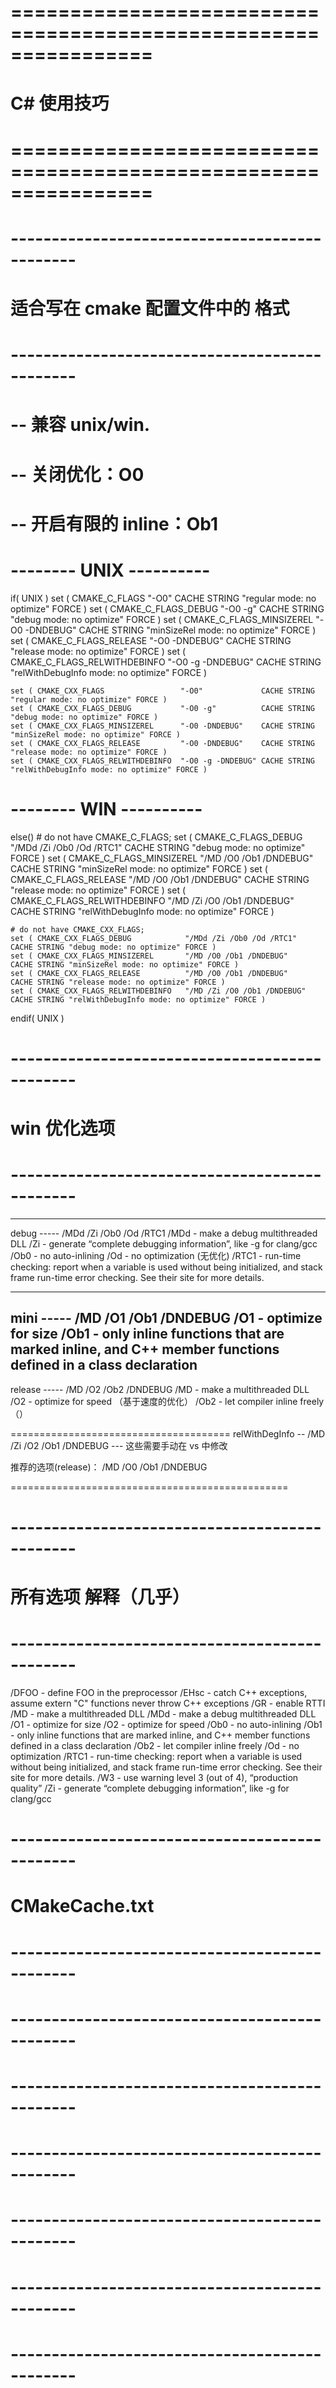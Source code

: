 # ================================================================ #
#                         C# 使用技巧
# ================================================================ #



# ---------------------------------------------- #
#      适合写在 cmake 配置文件中的 格式
# ---------------------------------------------- #
# -- 兼容 unix/win. 
# -- 关闭优化：O0
# -- 开启有限的 inline：Ob1

# -------- UNIX ----------
if( UNIX )
    set ( CMAKE_C_FLAGS                  "-O0"              CACHE STRING "regular mode: no optimize" FORCE )
    set ( CMAKE_C_FLAGS_DEBUG            "-O0 -g"           CACHE STRING "debug mode: no optimize" FORCE )
    set ( CMAKE_C_FLAGS_MINSIZEREL       "-O0 -DNDEBUG"     CACHE STRING "minSizeRel mode: no optimize" FORCE )
    set ( CMAKE_C_FLAGS_RELEASE          "-O0 -DNDEBUG"     CACHE STRING "release mode: no optimize" FORCE )
    set ( CMAKE_C_FLAGS_RELWITHDEBINFO   "-O0 -g -DNDEBUG"  CACHE STRING "relWithDebugInfo mode: no optimize" FORCE )

    set ( CMAKE_CXX_FLAGS                 "-O0"             CACHE STRING "regular mode: no optimize" FORCE )
    set ( CMAKE_CXX_FLAGS_DEBUG           "-O0 -g"          CACHE STRING "debug mode: no optimize" FORCE )
    set ( CMAKE_CXX_FLAGS_MINSIZEREL      "-O0 -DNDEBUG"    CACHE STRING "minSizeRel mode: no optimize" FORCE )
    set ( CMAKE_CXX_FLAGS_RELEASE         "-O0 -DNDEBUG"    CACHE STRING "release mode: no optimize" FORCE )
    set ( CMAKE_CXX_FLAGS_RELWITHDEBINFO  "-O0 -g -DNDEBUG" CACHE STRING "relWithDebugInfo mode: no optimize" FORCE )

# -------- WIN ----------
else()
    # do not have CMAKE_C_FLAGS;
    set ( CMAKE_C_FLAGS_DEBUG            "/MDd /Zi /Ob0 /Od /RTC1"   CACHE STRING "debug mode: no optimize" FORCE )
    set ( CMAKE_C_FLAGS_MINSIZEREL       "/MD /O0 /Ob1 /DNDEBUG"     CACHE STRING "minSizeRel mode: no optimize" FORCE )
    set ( CMAKE_C_FLAGS_RELEASE          "/MD /O0 /Ob1 /DNDEBUG"     CACHE STRING "release mode: no optimize" FORCE )
    set ( CMAKE_C_FLAGS_RELWITHDEBINFO   "/MD /Zi /O0 /Ob1 /DNDEBUG" CACHE STRING "relWithDebugInfo mode: no optimize" FORCE )

    # do not have CMAKE_CXX_FLAGS;
    set ( CMAKE_CXX_FLAGS_DEBUG            "/MDd /Zi /Ob0 /Od /RTC1"   CACHE STRING "debug mode: no optimize" FORCE )
    set ( CMAKE_CXX_FLAGS_MINSIZEREL       "/MD /O0 /Ob1 /DNDEBUG"     CACHE STRING "minSizeRel mode: no optimize" FORCE )
    set ( CMAKE_CXX_FLAGS_RELEASE          "/MD /O0 /Ob1 /DNDEBUG"     CACHE STRING "release mode: no optimize" FORCE )
    set ( CMAKE_CXX_FLAGS_RELWITHDEBINFO   "/MD /Zi /O0 /Ob1 /DNDEBUG" CACHE STRING "relWithDebugInfo mode: no optimize" FORCE )
endif( UNIX )



# ---------------------------------------------- #
#               win 优化选项
# ---------------------------------------------- #
--------------------------------------
debug  ----- /MDd /Zi /Ob0 /Od /RTC1
/MDd - make a debug multithreaded DLL
/Zi - generate “complete debugging information”, 
	like -g for clang/gcc
/Ob0 - no auto-inlining
/Od - no optimization (无优化)
/RTC1 - run-time checking: report when a variable 
	is used without being initialized, 
	and stack frame run-time error checking. 
	See their site for more details.

--------------------------------------
mini    ----- /MD /O1 /Ob1 /DNDEBUG 
/O1 - optimize for size
/Ob1 - only inline functions that are marked inline, 
	and C++ member functions defined in a class declaration
--------------------------------------
release ----- /MD /O2 /Ob2 /DNDEBUG
/MD - make a multithreaded DLL
/O2 - optimize for speed （基于速度的优化）
/Ob2 - let compiler inline freely （）

======================================
relWithDegInfo -- /MD /Zi /O2 /Ob1 /DNDEBUG
	---
	这些需要手动在 vs 中修改


推荐的选项(release)：
/MD /O0 /Ob1 /DNDEBUG


================================================


# ---------------------------------------------- #
#           所有选项 解释（几乎）
# ---------------------------------------------- #
/DFOO - define FOO in the preprocessor
/EHsc - catch C++ exceptions, 
		assume extern "C" functions never throw C++ exceptions
/GR - enable RTTI
/MD - make a multithreaded DLL
/MDd - make a debug multithreaded DLL
/O1 - optimize for size
/O2 - optimize for speed
/Ob0 - no auto-inlining
/Ob1 - only inline functions that are marked inline, 
		and C++ member functions defined in a class declaration
/Ob2 - let compiler inline freely
/Od - no optimization
/RTC1 - run-time checking: report when a variable is used 
		without being initialized, 
		and stack frame run-time error checking. 
		See their site for more details.
/W3 - use warning level 3 (out of 4), “production quality”
/Zi - generate “complete debugging information”, like -g for clang/gcc




# ---------------------------------------------- #
#               CMakeCache.txt
# ---------------------------------------------- #













# ---------------------------------------------- #
#               
# ---------------------------------------------- #




# ---------------------------------------------- #
#               
# ---------------------------------------------- #



# ---------------------------------------------- #
#               
# ---------------------------------------------- #




